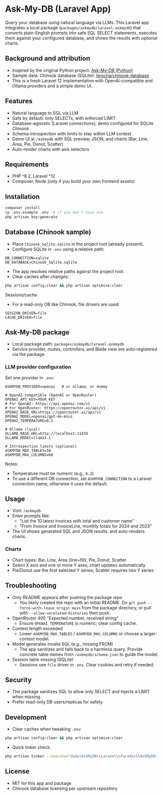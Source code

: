 # Ask-My-DB (Laravel App)

Query your database using natural language via LLMs. This Laravel app integrates a local package (`packages/askmydb/laravel-askmydb`) that converts plain-English prompts into safe SQL SELECT statements, executes them against your configured database, and shows the results with optional charts.

## Background and attribution
- Inspired by the original Python project: [Ask-My-DB (Python)](https://github.com/Msalways/Ask-My-DB)
- Sample data: Chinook database (SQLite): [lerocha/chinook-database](https://github.com/lerocha/chinook-database/tree/master)
- This is a fresh Laravel 12 implementation with OpenAI-compatible and Ollama providers and a simple demo UI.

## Features
- Natural language to SQL via LLM
- Safe by default: only SELECTs, with enforced LIMIT
- Database-agnostic (Laravel connections); demo configured for SQLite Chinook
- Schema introspection with limits to stay within LLM context
- Demo UI at `/askmydb` with SQL preview, JSON, and charts (Bar, Line, Area, Pie, Donut, Scatter)
- Auto-render charts with axis selectors

## Requirements
- PHP ^8.2, Laravel ^12
- Composer, Node (only if you build your own frontend assets)

## Installation
```bash
composer install
cp .env.example .env  # if you don't have one
php artisan key:generate
```

## Database (Chinook sample)
- Place `Chinook_Sqlite.sqlite` in the project root (already present).
- Configure SQLite in `.env` using a relative path:
```env
DB_CONNECTION=sqlite
DB_DATABASE=Chinook_Sqlite.sqlite
```
- The app resolves relative paths against the project root.
- Clear caches after changes:
```bash
php artisan config:clear && php artisan optimize:clear
```

Sessions/cache
- For a read-only DB like Chinook, file drivers are used:
```env
SESSION_DRIVER=file
CACHE_DRIVER=file
```

## Ask-My-DB package
- Local package path: `packages/askmydb/laravel-askmydb`
- Service provider, routes, controllers, and Blade view are auto-registered via the package.

### LLM provider configuration
Set one provider in `.env`:
```env
ASKMYDB_PROVIDER=openai   # or ollama, or dummy

# OpenAI-compatible (OpenAI or OpenRouter)
OPENAI_API_KEY=YOUR_KEY
# For OpenAI: https://api.openai.com/v1
# For OpenRouter: https://openrouter.ai/api/v1
OPENAI_BASE_URL=https://openrouter.ai/api/v1
OPENAI_MODEL=openai/gpt-4o-mini
OPENAI_TEMPERATURE=0.2

# Ollama (local)
OLLAMA_BASE_URL=http://localhost:11434
OLLAMA_MODEL=llama3.1

# Introspection limits (optional)
ASKMYDB_MAX_TABLES=50
ASKMYDB_MAX_COLUMNS=60
```
Notes:
- Temperature must be numeric (e.g., `0.2`).
- To use a different DB connection, set `ASKMYDB_CONNECTION` to a Laravel connection name; otherwise it uses the default.

## Usage
- Visit: `/askmydb`
- Enter prompts like:
  - "List the 10 latest invoices with total and customer name"
  - "From Invoice and InvoiceLine, monthly totals for 2024 and 2023"
- The UI shows generated SQL and JSON results, and auto-renders charts.

### Charts
- Chart types: Bar, Line, Area (line+fill), Pie, Donut, Scatter
- Select X axis and one or more Y axes; chart updates automatically
- Pie/Donut use the first selected Y series; Scatter requires two Y series

## Troubleshooting
- Only README appears after pushing the package repo
  - You likely created the repo with an initial README. Do `git push --force-with-lease origin main` from the package directory, or pull with `--allow-unrelated-histories` then push.
- OpenRouter 400 "Expected number, received string"
  - Ensure `OPENAI_TEMPERATURE` is numeric; clear config cache.
- Context length exceeded
  - Lower `ASKMYDB_MAX_TABLES` / `ASKMYDB_MAX_COLUMNS` or choose a larger-context model.
- Model generates invalid SQL (e.g., missing FROM)
  - The app sanitizes and falls back to a harmless query. Provide concrete table names from `/askmydb/schema.json` to guide the model.
- Session table missing (SQLite)
  - Sessions use `file` driver in `.env`. Clear cookies and retry if needed.

## Security
- The package sanitizes SQL to allow only SELECT and injects a LIMIT when missing.
- Prefer read-only DB users/replicas for safety.

## Development
- Clear caches when tweaking `.env`:
```bash
php artisan config:clear && php artisan optimize:clear
```
- Quick tinker check:
```bash
php artisan tinker --execute="dump(AskMyDB\\Laravel\\Facades\\AskMyDB::ask('list 5 invoices with total and date'));"
```

## License
- MIT for this app and package
- Chinook database licensing per upstream repository
